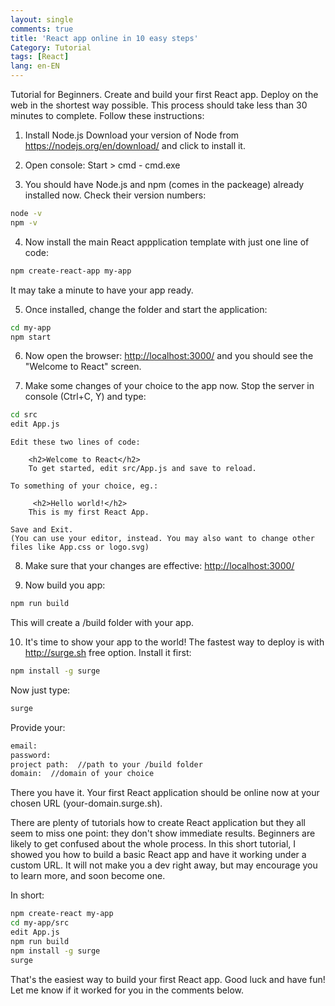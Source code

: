 ```yaml
---
layout: single
comments: true
title: 'React app online in 10 easy steps'
Category: Tutorial
tags: [React]
lang: en-EN
---
```

Tutorial for Beginners. Create and build your first React app. Deploy on the web in the shortest way possible. This process should take less than 30 minutes to complete. Follow these instructions:

1. Install Node.js 
Download your version of Node from <https://nodejs.org/en/download/> and click to install it.

2. Open console: Start > cmd - cmd.exe

3. You should have Node.js and npm (comes in the packeage) already installed now. Check their version numbers:
```bash
node -v
npm -v    
```

4. Now install the main React appplication template with just one line of code:
```bash
npm create-react-app my-app    
```
  It may take a minute to have your app ready.

5. Once installed, change the folder and start the application:
```bash
cd my-app    
npm start    
```

6. Now open the browser: <http://localhost:3000/> and you should see the "Welcome to React" screen.

7. Make some changes of your choice to the app now. Stop the server in console (Ctrl+C, Y) and type:
```bash
cd src
edit App.js    
```

    Edit these two lines of code:

        <h2>Welcome to React</h2>
        To get started, edit src/App.js and save to reload.        

    To something of your choice, eg.:

         <h2>Hello world!</h2>
        This is my first React App.         

    Save and Exit. 
    (You can use your editor, instead. You may also want to change other files like App.css or logo.svg)

8. Make sure that your changes are effective:  <http://localhost:3000/>

9. Now build you app:
```bash
npm run build    
```
This will create a /build folder with your app.

10. It's time to show your app to the world! The fastest way to deploy is with <http://surge.sh> free option. Install it first:
```bash
npm install -g surge    
```
Now just type:
```bash
surge    
```
Provide your:
```bash
email:
password:
project path:  //path to your /build folder
domain:  //domain of your choice    
```

There you have it. Your first React application should be online now at your chosen URL (your-domain.surge.sh).

There are plenty of tutorials how to create React application but they all seem to miss one point: they don't show immediate results. Beginners are likely to get confused about the whole process. In this short tutorial, I showed you how to build a basic React app and have it working under a custom URL. It will not make you a dev right away, but may encourage you to learn more, and soon become one. 

In short:
```bash
npm create-react my-app
cd my-app/src
edit App.js
npm run build
npm install -g surge
surge    
```

That's the easiest way to build your first React app. Good luck and have fun! 
Let me know if it worked for you in the comments below.

